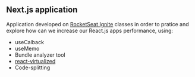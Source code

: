 ## Next.js application

Application developed on [RocketSeat Ignite](https://www.rocketseat.com.br/ignite) classes in order to pratice and explore how can we increase our React.js apps performance, using: 

- useCalback
- useMemo
- Bundle analyzer tool
- [react-virtualized](https://github.com/bvaughn/react-virtualized) 
- Code-splitting

